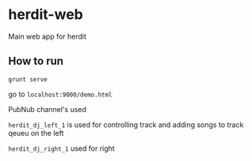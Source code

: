 herdit-web
==========

Main web app for herdit

## How to run

    grunt serve
  
go to <code>localhost:9000/demo.html</code>

PubNub channel's used

<code>herdit_dj_left_1</code> is used for controlling track and adding songs to track qeueu on the left

<code>herdit_dj_right_1</code> used for right
